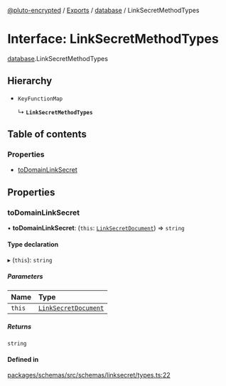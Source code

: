 [@pluto-encrypted](../README.md) / [Exports](../modules.md) / [database](../modules/database-1.md) / LinkSecretMethodTypes

# Interface: LinkSecretMethodTypes

[database](../modules/database-1.md).LinkSecretMethodTypes

## Hierarchy

- `KeyFunctionMap`

  ↳ **`LinkSecretMethodTypes`**

## Table of contents

### Properties

- [toDomainLinkSecret](database-1.LinkSecretMethodTypes.md#todomainlinksecret)

## Properties

### toDomainLinkSecret

• **toDomainLinkSecret**: (`this`: [`LinkSecretDocument`](../modules/database-1.md#linksecretdocument)) => `string`

#### Type declaration

▸ (`this`): `string`

##### Parameters

| Name | Type |
| :------ | :------ |
| `this` | [`LinkSecretDocument`](../modules/database-1.md#linksecretdocument) |

##### Returns

`string`

#### Defined in

[packages/schemas/src/schemas/linksecret/types.ts:22](https://github.com/atala-community-projects/pluto-encrypted/blob/879549ef/packages/schemas/src/schemas/linksecret/types.ts#L22)
